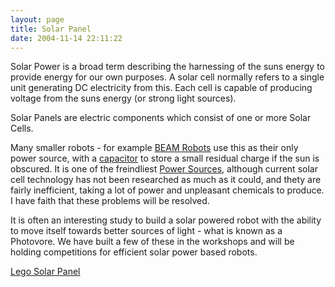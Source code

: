```yaml
---
layout: page
title: Solar Panel
date: 2004-11-14 22:11:22
---
```

<p>Solar Power is a broad term describing the harnessing of the suns energy to provide energy for our own purposes. A solar cell normally refers to a single unit generating DC electricity from this. Each cell is capable of producing voltage from the suns energy (or strong light sources).
</p>
<p>Solar Panels are electric components which consist of one or more Solar Cells.
</p>
<p>Many smaller robots - for example <a class="wiki" href="/wiki/beam_robots.html" title="Biology, Electronics, Aesthetics and Mechanics">BEAM Robots</a> use this as their only power source, with a <a class="wiki" href="/wiki/capacitor.html" title="Capacitor">capacitor</a> to store a small residual charge if the sun is obscured. It is one of the freindliest <a class="wiki" href="/wiki/power_sources.html" title="Power Sources">Power Sources</a>, although current solar cell technology has not been researched as much as it could, and thety are fairly inefficient, taking a lot of power and unpleasant chemicals to produce. I have faith that these problems will be resolved.
</p>
<p>It is often an interesting study to build a solar powered robot with the ability to move itself towards better sources of light - what is known as a Photovore. We have built a few of these in the workshops and will be holding competitions for efficient solar power based robots.
</p>
<p><a class="wiki" href="/wiki/lego_solar_panel.html" title="Lego Solar Panel">Lego Solar Panel</a>
</p>
